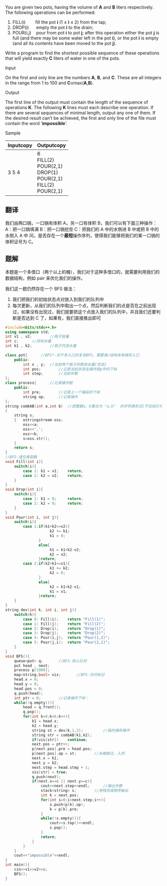 You are given two pots, having the volume of **A** and **B** liters respectively. The following operations can be performed:

1. FILL(i)        fill the pot **i** (1 ≤ **i** ≤ 2) from the tap;
2. DROP(i)      empty the pot **i** to the drain;
3. POUR(i,j)    pour from pot **i** to pot **j**; after this operation either the pot **j** is full (and there may be some water left in the pot **i**), or the pot **i** is empty (and all its contents have been moved to the pot **j**).

Write a program to find the shortest possible sequence of these operations that will yield exactly **C** liters of water in one of the pots.

Input

On the first and only line are the numbers **A**, **B**, and **C**. These are all integers in the range from 1 to 100 and **C**≤max(**A**,**B**).

Output

The first line of the output must contain the length of the sequence of operations **K**. The following **K** lines must each describe one operation. If there are several sequences of minimal length, output any one of them. If the desired result can’t be achieved, the first and only line of the file must contain the word ‘**impossible**’.

Sample

|Inputcopy|Outputcopy|
|---|---|
|3 5 4|6<br>FILL(2)<br>POUR(2,1)<br>DROP(1)<br>POUR(2,1)<br>FILL(2)<br>POUR(2,1)|
## 翻译
我们由两口锅，一口锅有体积 A，另一口有体积 B，我们可以有下面三种操作：
A：把一口锅填满
B：把一口锅挖空
C：把我们的 A 中的水倒进 B 中或把 B 中的水倒入 A 中
问，是否存在一个**最短**操作序列，使得我们能够把我们的某一口锅的体积证号为 C。
## 题解
本题是一个多借口（两个以上的桶），我们对于这种多借口的，就需要利用我们的数据结构，例如 pair 来优化我们的操作。


我们这一题仍然存在一个 BFS 做法：
1. 我们把我们的初始状态点对放入到我们的队列中
2. 每次更新，从我们的队列中取出一个点，然后判断我们的点是否在之前出现过，如果没有出现过，我们就要把这个点放入我们的队列中，并且我们还要判断是否达到 C 了，如果有，我们直接推出即可

```cpp
#include<bits/stdc++.h>
using namespace std;
int v1 , v2;		//瓶子容量
int c;		//目标水量
int k1 , k2;		//瓶子内含水量
 
class pot{		//BFS*-对于多入口的复杂BFS，需要类/结构体来储存入口 
	public:
		int x , y;	//当前两个瓶子的剩余水量(状态) 
		int pos;		//记录当前状态在操作链p中的下标
		int step;		//当前步数 		 
};
class process{		//记录操作链 
	public:
		int pre;		//记录上一个操纵的下标 
		string op;		//记录操作 
};
string combAB(int a,int b)	//把整数a、b整合为 "a,b"  的字符串形式(不包括引号)，用于标记状态
{
	string s;
	{	ostringstream oss;
		oss<<a;
		oss<<',';
		oss<<b; 
		s=oss.str();
	}
	return s;
}
//BFS-值位移函数
void Fill(int i){
	switch(i){
		case 1:	k1 = v1;	return;
		case 2: k2 = v2;	return;
	}
} 
void Drop(int i){
	switch(i){
		case 1: k1 = 0;		return;
		case 2: k2 = 0;		return;
	}
}
void Pour(int i, int j){
	switch(i){
		case 1:if(k1+k2<=v2){
				    k2 += k1;	
				    k1 = 0;	
			   }
			   else{
			   		k1 = k1+k2-v2;
			   		k2 = v2;
			   }return;
		case 2:if(k2+k1<=v1){
				    k1 += k2;	
					k2 = 0; 	
			   }
			   else{
			   		k2 = k1+k2-v1;
			   		k1 = v1;
			   }return;
	}
}
string dev(int k, int i, int j){
	switch(k){
		case 0: Fill(i);	return "Fill(1)";
		case 1: Fill(j);	return "Fill(2)";
		case 2: Drop(i);	return "Drop(1)";
		case 3: Drop(j);	return "Drop(2)";
		case 4: Pour(i,j);	return "Pour(1,2)";
		case 5: Pour(j,i);	return "Pour(2,1)";
	}
}
void BFS(){
	queue<pot> q;		//BFS-核心队列  
	put head , next;
	process p[1000];
	map<string,bool> vis;		//BFS-访问标记
	head.x = 0;
	head.y = 0;
	head.pos = 0;
	q.push(head);
	int ptr = 0;		//记录操作下标： 
	while(!q.empty()){
		head = q.front();
		q.pop();
		for(int k=0;k<6;k++){
			k1 = head.x;
		    k2 = head.y;             
			string st = dev(k,1,2);			//临时储存操作 
			string str = combAB(k1,k2);
			if(vis[str])	continue;
			next.pos = ptr++;
			p[next.pos].pre = head.pos;
			p[next.pos].op = st;		//未被跳过，入列 
			next.x = k1;
			next.y = k2;
			next.step = head.step + 1;
			vis[str] = true;
			q.push(next);
			if(next.x==c || next.y==c){
				cout<<next.step<<endl;		//输出步数 
				stack<string> s;		//用栈完成倒序输出 
				int k = next.pos;
				for(int i=0;i<next.step;i++){
					s.push(p[k].op);
					k = p[k].pre;
				}
				while(!s.empty()){
					cout<<s.top()<<endl;
					s.pop();
				}
				return;
			}
		}
	}
	cout<<"impossible"<<endl;
}
int main(){
	cin>>v1>>v2>>c;
	BFS();
} 
```